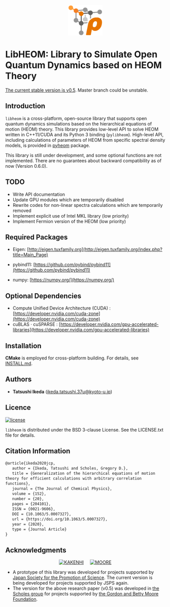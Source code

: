 <p align="center">
    <img src="https://raw.githubusercontent.com/tatsushi-ikeda/libheom/master/etc/libheom_logo_simple.svg" alt="LibHEOM" height=96>
</p>

# LibHEOM: Library to Simulate Open Quantum Dynamics based on HEOM Theory

[The current stable version is v0.5](https://github.com/tatsushi-ikeda/libheom/tree/v0.5).
Master branch could be unstable.

## Introduction

`libheom` is a cross-platform, open-source library that supports open quantum dynamics simulations based on the hierarchical equations of motion (HEOM) theory.
This library provides low-level API to solve HEOM written in C++11/CUDA and its Python 3 binding (`pylibheom`).
High-level API, including calculations of parameters of HEOM from specific spectral density models, is provided in [pyheom](https://github.com/tatsushi-ikeda/pyheom) package.

This library is still under development, and some optional functions are not implemented.
There are no guarantees about backward compatibility as of now (Version 0.6.0).

## TODO

-   Write API documentation
-   Update GPU modules which are temporarily disabled
-   Rewrite codes for non-linear spectra calculations which are temporarily removed
-   Implement explicit use of Intel MKL library (low priority)
-   Implement Fermion version of the HEOM (low priority)

## Required Packages

-   Eigen: 
    [http://eigen.tuxfamily.org](http://eigen.tuxfamily.org/index.php?title=Main_Page)

-   pybind11:
    [https://github.com/pybind/pybind11](https://github.com/pybind/pybind11)

-   numpy:
    [https://numpy.org/](https://numpy.org/)

## Optional Dependencies

-   Compute Unified Device Architecture (CUDA) : [https://developer.nvidia.com/cuda-zone](https://developer.nvidia.com/cuda-zone)
-   cuBLAS &middot; cuSPARSE : [https://developer.nvidia.com/gpu-accelerated-libraries](https://developer.nvidia.com/gpu-accelerated-libraries)

## Installation

**CMake** is employed for cross-platform building. For details, see
[INSTALL.md](INSTALL.md).

## Authors

-   **Tatsushi Ikeda** (ikeda.tatsushi.37u@kyoto-u.jp)

## Licence

[![license](https://img.shields.io/badge/license-New%20BSD-blue.svg)](http://en.wikipedia.org/wiki/BSD_licenses#3-clause_license_.28.22Revised_BSD_License.22.2C_.22New_BSD_License.22.2C_or_.22Modified_BSD_License.22.29)

`libheom` is distributed under the BSD 3-clause License. See the LICENSE.txt file for details.

## Citation Information

```Plain Text
@article{ikeda2020jcp,
   author = {Ikeda, Tatsushi and Scholes, Gregory D.},
   title = {Generalization of the hierarchical equations of motion theory for efficient calculations with arbitrary correlation functions},
   journal = {The Journal of Chemical Physics},
   volume = {152},
   number = {20},
   pages = {204101},
   ISSN = {0021-9606},
   DOI = {10.1063/5.0007327},
   url = {https://doi.org/10.1063/5.0007327},
   year = {2020},
   type = {Journal Article}
}
```

## Acknowledgments

<p align="center">
    <a href="https://www.jsps.go.jp/"><img src="https://www.jsps.go.jp/j-grantsinaid/06_jsps_info/g_120612/data/whiteKAKENHIlogoM_jp.jpg" alt="KAKENHI" height=48 hspace=8></a>
    <a href="https://www.moore.org/"><img src="https://www.moore.org/docs/default-source/Grantee-Resources/foundation-logos/moore-logo-color.jpg?sfvrsn=2" alt="MOORE" height=48 hspace=8></a>
</p>

-   A prototype of this library was developed for projects supported by [Japan Society for the Promotion of Science](https://www.jsps.go.jp/). 
    The current version is being developed for projects supported by JSPS again.
-   The version for the above research paper (v0.5) was developed in [the Scholes group](http://chemlabs.princeton.edu/scholes/) for projects supported by [the Gordon and Betty Moore Foundation](https://www.moore.org/).

